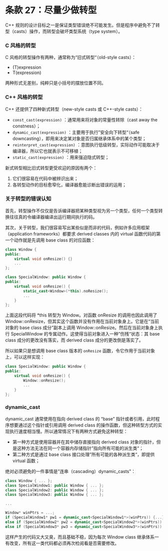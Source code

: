 # 条款 27：尽量少做转型

C++ 规则的设计目标之一是保证类型错误绝不可能发生。但是程序中避免不了转型（casts）操作，而转型会破坏类型系统（type system）。

### C 风格的转型

C 风格的转型操作有两种，通常称为“旧式转型“（old-style casts）：

- (T)expression
- T(expression)

两种形式无差别，纯粹只是小括号的摆放位置不同。

### C++ 风格的转型

C++ 还提供了四种新式转型（new-style casts 或 C++-style casts）：

- `const_cast(expression)` ：通常用来将对象的常量性转除（cast away the constness）；
- `dynamic_cast(expression)` ：主要用于执行”安全向下转型“（safe downcasting），即用来决定某对象是否归属继承体系中的某个类型；
- `reinterpret_cast(expression)` ：意图执行低级转型，实际动作可能取决于编译器，所以它也就表示不可移植；
- `static_cast(expression)` ：用来强迫隐式转型；

新式转型相比旧式转型更受欢迎的原因有两个：

1. 它们很容易在代码中被辨识出来；
2. 各转型动作的目标愈窄化，编译器愈能诊断出错误的运用；

### 关于转型的错误认知

首先，转型操作不仅仅是告诉编译器把某种类型视为另一个类型，任何一个类型转换往往真的令编译器编译出运行期间执行的码。

其次，关于转型，我们很容易写出某些似是而非的代码，例如许多应用框架（application frameworks）都要求 derived classes 内的 virtual 函数代码的第一个动作就是先调用 base class 的对应函数：

```c++
class Window {
public:
    virtual void onResize() {}
    ...
};

class SpecialWindow: public Window {
public:
    virtual void onResize() {
        static_cast<Window>(*this).noResize();
        ...
    }
};
```

上面这段代码将 *this 转型为 Window。对函数 onResize 的调用也因此调用了 Window::onResize，但其实这个函数并没有作用在当前对象身上。它是在“当前对象的 base class 成分”副本上调用 Window::onResize。然后在当前对象身上执行 SpecialWindow 的专属动作。这使得当前对象进入一种”伤残“状态：其 base class 成分的更改没有落实，而 derived class 成分的更改倒是落实了。

所以如果只是想调用 base class 版本的 `onResize` 函数，令它作用于当前对象上，可以这样实现：

```c++
class SpecialWindow: public Window {
public:
    virtual void onResize() {
        Window::onResize();
        ...
    }
};
```

### dynamic_cast

dynamic_cast 通常使用在指向 derived class 的 “base” 指针或者引用，此时程序想要通过这个指针或引用调用 derived class 的操作函数，但这种转型方式的实现执行速度相当慢。所以通常情况下有两种方式避免这种转型：

- 第一种方式是使用容器并在其中储存直接指向 derived class 对象的指针，但是这种方法无法在同一个容器内存储指针”指向所有可能的派生类“；
- 第二种方式是通过 base class 接口处理”所有可能的各种派生类“，即提供 virtual 函数；

绝对必须避免的一件事情是”连串（cascading）dynamic_casts"：

```c++
class Window { ... };
class SpecialWindow1: public Window { ... };
class SpecialWindow2: public Window { ... };
class SpecialWindow3: public Window { ... };

...

Window* winPtrs = ...;
if (SpecialWindow1* pw1 = dynamic_cast<SpecialWindow1*>(winPtrs)) {...}
else if (SpecialWindow2* pw2 = dynamic_cast<SpecialWindow2*>(winPtrs)) {...}
else if (SpecialWindow3* pw3 = dynamic_cast<SpecialWindow3*>(winPtrs)) {...}
```

这样产生的代码又大又臭，而且基础不稳，因为每次 Window class 继承体系一有改变，所有这一类代码都必须再次检阅看是否需要修改。